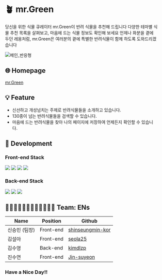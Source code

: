 # 🪴 mr.Green

당신을 위한 식물 큐레이터 mr.Green이 반려 식물을 추천해 드립니다
다양한 테마별 식물 추천 목록을 살펴보고, 마음에 드는 식물 정보도 확인해 보세요
언제나 화분을 곁에 두던 레옹처럼, mr.Green은 여러분의 곁에 특별한 반려식물이 함께 하도록 도와드리겠습니다

![메인_반응형](https://user-images.githubusercontent.com/81850352/137285785-c6a4889d-6bf8-435c-855e-41492e28ebd6.gif)

## 🌐 Homepage

[mr.Green](http://mrgreen-s3.s3-website.ap-northeast-2.amazonaws.com/)

## 💡 Feature

- 신선하고 개성넘치는 주제로 반려식물들을 소개하고 있습니다.
- 130종이 넘는 반려식물들을 검색할 수 있습니다.
- 마음에 드는 반려식물을 찾아 나의 페이지에 저장하여 언제든지 확인할 수 있습니다.

## 🧰 Development

### Front-end Stack

<img src="https://img.shields.io/badge/html-E34F26?style=for-the-badge&logo=html5&logoColor=white"> <img src="https://img.shields.io/badge/css-1572B6?style=for-the-badge&logo=css3&logoColor=white">
<img src="https://img.shields.io/badge/javascript-F7DF1E?style=for-the-badge&logo=javascript&logoColor=black">
<img src="https://img.shields.io/badge/react-61DAFB?style=for-the-badge&logo=react&logoColor=black">

### Back-end Stack

<img src="https://img.shields.io/badge/node.js-228B22?style=for-the-badge&logo=node.js&logoColor=white"> <img src="https://img.shields.io/badge/express-006400?style=for-the-badge&logo=express&logoColor=white">
<img src="https://img.shields.io/badge/json%20web%20tokens-8A2BE2?style=for-the-badge&logo=json%20web%20tokens&logoColor=white">


## 🧑🏻‍💻👩🏻‍💻🧑🏻‍💻👩🏻‍💻 Team: ENs

| Name          | Position  | Github                                                  |
| ------------- | --------- | ------------------------------------------------------- |
| 신승민 (팀장) | Front-end | [shinseungmin-kor](https://github.com/shinseungmin-kor) |
| 김설아        | Front-end | [seola25](https://github.com/seola25)                   |
| 김수영        | Back-end  | [kimdlzp](https://github.com/kimdlzp)                   |
| 진수연        | Front-end | [Jin-suyeon](https://github.com/Jin-suyeon)             |

### Have a Nice Day!!
